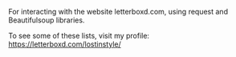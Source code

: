 
For interacting with the website letterboxd.com, using request and Beautifulsoup libraries.

To see some of these lists, visit my profile: https://letterboxd.com/lostinstyle/